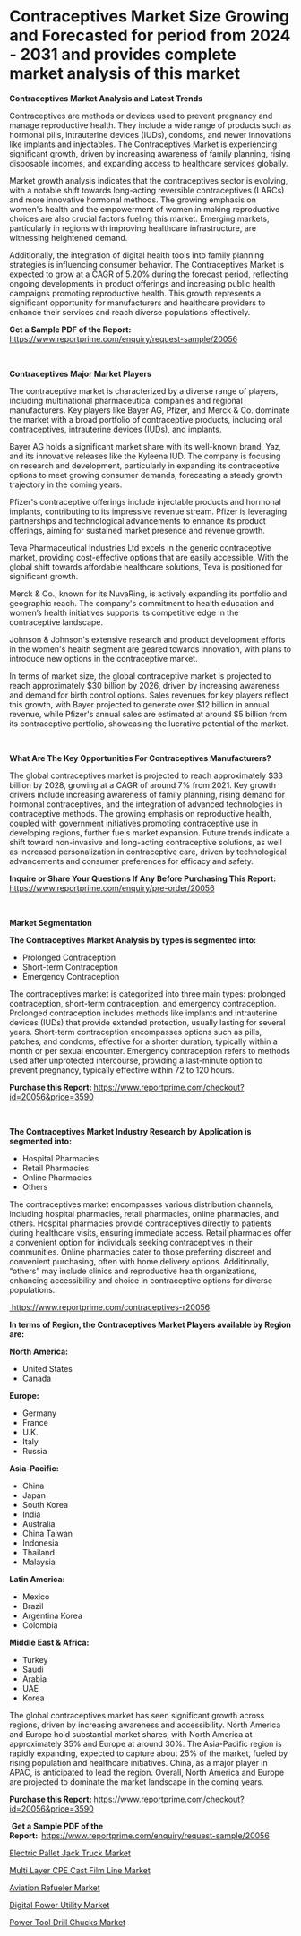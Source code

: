 <p><h1>Contraceptives Market Size Growing and Forecasted for period from 2024 - 2031 and provides complete market analysis of this market</h1></p><p><strong>Contraceptives Market Analysis and Latest Trends</strong></p>
<p><p>Contraceptives are methods or devices used to prevent pregnancy and manage reproductive health. They include a wide range of products such as hormonal pills, intrauterine devices (IUDs), condoms, and newer innovations like implants and injectables. The Contraceptives Market is experiencing significant growth, driven by increasing awareness of family planning, rising disposable incomes, and expanding access to healthcare services globally.</p><p>Market growth analysis indicates that the contraceptives sector is evolving, with a notable shift towards long-acting reversible contraceptives (LARCs) and more innovative hormonal methods. The growing emphasis on women's health and the empowerment of women in making reproductive choices are also crucial factors fueling this market. Emerging markets, particularly in regions with improving healthcare infrastructure, are witnessing heightened demand.</p><p>Additionally, the integration of digital health tools into family planning strategies is influencing consumer behavior. The Contraceptives Market is expected to grow at a CAGR of 5.20% during the forecast period, reflecting ongoing developments in product offerings and increasing public health campaigns promoting reproductive health. This growth represents a significant opportunity for manufacturers and healthcare providers to enhance their services and reach diverse populations effectively.</p></p>
<p><strong>Get a Sample PDF of the Report:&nbsp;</strong> <a href="https://www.reportprime.com/enquiry/request-sample/20056?utm_campaign=24&utm_medium=2&utm_source=Github&utm_content=ia&utm_term=18112024&utm_id=contraceptives">https://www.reportprime.com/enquiry/request-sample/20056</a></p>
<p>&nbsp;</p>
<p><strong>Contraceptives Major Market Players</strong></p>
<p><p>The contraceptive market is characterized by a diverse range of players, including multinational pharmaceutical companies and regional manufacturers. Key players like Bayer AG, Pfizer, and Merck & Co. dominate the market with a broad portfolio of contraceptive products, including oral contraceptives, intrauterine devices (IUDs), and implants.</p><p>Bayer AG holds a significant market share with its well-known brand, Yaz, and its innovative releases like the Kyleena IUD. The company is focusing on research and development, particularly in expanding its contraceptive options to meet growing consumer demands, forecasting a steady growth trajectory in the coming years.</p><p>Pfizer's contraceptive offerings include injectable products and hormonal implants, contributing to its impressive revenue stream. Pfizer is leveraging partnerships and technological advancements to enhance its product offerings, aiming for sustained market presence and revenue growth.</p><p>Teva Pharmaceutical Industries Ltd excels in the generic contraceptive market, providing cost-effective options that are easily accessible. With the global shift towards affordable healthcare solutions, Teva is positioned for significant growth.</p><p>Merck & Co., known for its NuvaRing, is actively expanding its portfolio and geographic reach. The company's commitment to health education and women’s health initiatives supports its competitive edge in the contraceptive landscape.</p><p>Johnson & Johnson's extensive research and product development efforts in the women's health segment are geared towards innovation, with plans to introduce new options in the contraceptive market.</p><p>In terms of market size, the global contraceptive market is projected to reach approximately $30 billion by 2026, driven by increasing awareness and demand for birth control options. Sales revenues for key players reflect this growth, with Bayer projected to generate over $12 billion in annual revenue, while Pfizer's annual sales are estimated at around $5 billion from its contraceptive portfolio, showcasing the lucrative potential of the market.</p></p>
<p>&nbsp;</p>
<p><strong>What Are The Key Opportunities For Contraceptives Manufacturers?</strong></p>
<p><p>The global contraceptives market is projected to reach approximately $33 billion by 2028, growing at a CAGR of around 7% from 2021. Key growth drivers include increasing awareness of family planning, rising demand for hormonal contraceptives, and the integration of advanced technologies in contraceptive methods. The growing emphasis on reproductive health, coupled with government initiatives promoting contraceptive use in developing regions, further fuels market expansion. Future trends indicate a shift toward non-invasive and long-acting contraceptive solutions, as well as increased personalization in contraceptive care, driven by technological advancements and consumer preferences for efficacy and safety.</p></p>
<p><strong>Inquire or Share Your Questions If Any Before Purchasing This Report:</strong> <a href="https://www.reportprime.com/enquiry/pre-order/20056?utm_campaign=24&utm_medium=2&utm_source=Github&utm_content=ia&utm_term=18112024&utm_id=contraceptives">https://www.reportprime.com/enquiry/pre-order/20056</a></p>
<p>&nbsp;</p>
<p><strong>Market Segmentation</strong></p>
<p><strong>The Contraceptives Market Analysis by types is segmented into:</strong></p>
<p><ul><li>Prolonged Contraception</li><li>Short-term Contraception</li><li>Emergency Contraception</li></ul></p>
<p><p>The contraceptives market is categorized into three main types: prolonged contraception, short-term contraception, and emergency contraception. Prolonged contraception includes methods like implants and intrauterine devices (IUDs) that provide extended protection, usually lasting for several years. Short-term contraception encompasses options such as pills, patches, and condoms, effective for a shorter duration, typically within a month or per sexual encounter. Emergency contraception refers to methods used after unprotected intercourse, providing a last-minute option to prevent pregnancy, typically effective within 72 to 120 hours.</p></p>
<p><strong>Purchase this Report:&nbsp;</strong><a href="https://www.reportprime.com/checkout?id=20056&price=3590&utm_campaign=24&utm_medium=2&utm_source=Github&utm_content=ia&utm_term=18112024&utm_id=contraceptives">https://www.reportprime.com/checkout?id=20056&price=3590</a></p>
<p>&nbsp;</p>
<p><strong>The Contraceptives Market Industry Research by Application is segmented into:</strong></p>
<p><ul><li>Hospital Pharmacies</li><li>Retail Pharmacies</li><li>Online Pharmacies</li><li>Others</li></ul></p>
<p><p>The contraceptives market encompasses various distribution channels, including hospital pharmacies, retail pharmacies, online pharmacies, and others. Hospital pharmacies provide contraceptives directly to patients during healthcare visits, ensuring immediate access. Retail pharmacies offer a convenient option for individuals seeking contraceptives in their communities. Online pharmacies cater to those preferring discreet and convenient purchasing, often with home delivery options. Additionally, “others” may include clinics and reproductive health organizations, enhancing accessibility and choice in contraceptive options for diverse populations.</p></p>
<p><a href="https://www.reportprime.com/contraceptives-r20056?utm_campaign=24&utm_medium=2&utm_source=Github&utm_content=ia&utm_term=18112024&utm_id=contraceptives">&nbsp;https://www.reportprime.com/contraceptives-r20056</a></p>
<p><strong>In terms of Region, the Contraceptives Market Players available by Region are:</strong></p>
<p>
    <p> <strong> North America: </strong>
        <ul>
            <li>United States</li>
            <li>Canada</li>
        </ul>
        </p> 
    <p> <strong> Europe: </strong>
        <ul>
            <li>Germany</li>
            <li>France</li>
            <li>U.K.</li>
            <li>Italy</li>
            <li>Russia</li>
        </ul>
        </p> 
    <p> <strong> Asia-Pacific: </strong>
        <ul>
            <li>China</li>
            <li>Japan</li>
            <li>South Korea</li>
            <li>India</li>
            <li>Australia</li>
            <li>China Taiwan</li>
            <li>Indonesia</li>
            <li>Thailand</li>
            <li>Malaysia</li>
        </ul>
        </p> 
    <p> <strong> Latin America: </strong>
        <ul>
            <li>Mexico</li>
            <li>Brazil</li>
            <li>Argentina Korea</li>
            <li>Colombia</li>
        </ul>
        </p> 
    <p> <strong> Middle East & Africa: </strong>
        <ul>
            <li>Turkey</li>
            <li>Saudi</li>
            <li>Arabia</li>
            <li>UAE</li>
            <li>Korea</li>
        </ul>
    </p>
    </p>
<p><p>The global contraceptives market has seen significant growth across regions, driven by increasing awareness and accessibility. North America and Europe hold substantial market shares, with North America at approximately 35% and Europe at around 30%. The Asia-Pacific region is rapidly expanding, expected to capture about 25% of the market, fueled by rising population and healthcare initiatives. China, as a major player in APAC, is anticipated to lead the region. Overall, North America and Europe are projected to dominate the market landscape in the coming years.</p></p>
<p><strong>Purchase this Report: </strong><a href="https://www.reportprime.com/checkout?id=20056&price=3590&utm_campaign=24&utm_medium=2&utm_source=Github&utm_content=ia&utm_term=18112024&utm_id=contraceptives">https://www.reportprime.com/checkout?id=20056&price=3590</a></p>
<p>&nbsp;<strong>Get a Sample PDF of the Report:&nbsp;&nbsp;</strong><a href="https://www.reportprime.com/enquiry/request-sample/20056?utm_campaign=24&utm_medium=2&utm_source=Github&utm_content=ia&utm_term=18112024&utm_id=contraceptives">https://www.reportprime.com/enquiry/request-sample/20056</a></p>
<p><strong></strong></p>
<p><p><a href="https://issuu.com/reportprime-2/docs/electric-pallet-jack-truck-market-s_c327fa61bd2aad?utm_campaign=24&utm_medium=2&utm_source=Github&utm_content=ia&utm_term=18112024&utm_id=contraceptives">Electric Pallet Jack Truck Market</a></p><p><a href="https://github.com/santosh758595/Market-Research-Report-List-6/blob/main/multi-layer-cpe-cast-film-line-market.md?utm_campaign=24&utm_medium=2&utm_source=Github&utm_content=ia&utm_term=18112024&utm_id=contraceptives">Multi Layer CPE Cast Film Line Market</a></p><p><a href="https://www.linkedin.com/pulse/investment-opportunities-aviation-refueler-sector-risk-analysis-eyhpc?utm_campaign=24&utm_medium=2&utm_source=Github&utm_content=ia&utm_term=18112024&utm_id=contraceptives">Aviation Refueler Market</a></p><p><a href="https://issuu.com/reportprime-2/docs/digital-power-utility-market-size-2_e2a2609fbcf984?utm_campaign=24&utm_medium=2&utm_source=Github&utm_content=ia&utm_term=18112024&utm_id=contraceptives">Digital Power Utility Market</a></p><p><a href="https://github.com/elizabethdagraca/Market-Research-Report-List-5/blob/main/power-tool-drill-chucks-market.md?utm_campaign=24&utm_medium=2&utm_source=Github&utm_content=ia&utm_term=18112024&utm_id=contraceptives">Power Tool Drill Chucks Market</a></p></p>